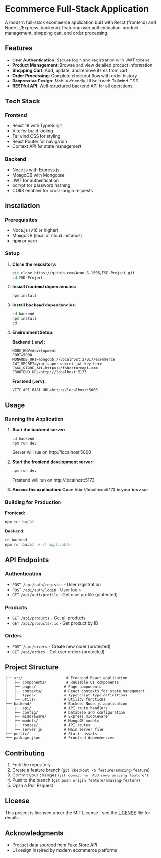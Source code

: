 # Ecommerce Full-Stack Application

A modern full-stack ecommerce application built with React (frontend) and Node.js/Express (backend), featuring user authentication, product management, shopping cart, and order processing.

## Features

- **User Authentication**: Secure login and registration with JWT tokens
- **Product Management**: Browse and view detailed product information
- **Shopping Cart**: Add, update, and remove items from cart
- **Order Processing**: Complete checkout flow with order history
- **Responsive Design**: Mobile-friendly UI built with Tailwind CSS
- **RESTful API**: Well-structured backend API for all operations

## Tech Stack

### Frontend
- React 18 with TypeScript
- Vite for build tooling
- Tailwind CSS for styling
- React Router for navigation
- Context API for state management

### Backend
- Node.js with Express.js
- MongoDB with Mongoose
- JWT for authentication
- bcrypt for password hashing
- CORS enabled for cross-origin requests

## Installation

### Prerequisites
- Node.js (v16 or higher)
- MongoDB (local or cloud instance)
- npm or yarn

### Setup

1. **Clone the repository:**
   ```bash
   git clone https://github.com/Arun-S-1505/FSD-Project.git
   cd FSD-Project
   ```

2. **Install frontend dependencies:**
   ```bash
   npm install
   ```

3. **Install backend dependencies:**
   ```bash
   cd backend
   npm install
   cd ..
   ```

4. **Environment Setup:**

   **Backend (.env):**
   ```env
   NODE_ENV=development
   PORT=5000
   MONGODB_URI=mongodb://localhost:27017/ecommerce
   JWT_SECRET=your-super-secret-jwt-key-here
   FAKE_STORE_API=https://fakestoreapi.com
   FRONTEND_URL=http://localhost:5173
   ```

   **Frontend (.env):**
   ```env
   VITE_API_BASE_URL=http://localhost:5000
   ```

## Usage

### Running the Application

1. **Start the backend server:**
   ```bash
   cd backend
   npm run dev
   ```
   Server will run on http://localhost:5000

2. **Start the frontend development server:**
   ```bash
   npm run dev
   ```
   Frontend will run on http://localhost:5173

3. **Access the application:**
   Open http://localhost:5173 in your browser

### Building for Production

**Frontend:**
```bash
npm run build
```

**Backend:**
```bash
cd backend
npm run build  # if applicable
```

## API Endpoints

### Authentication
- `POST /api/auth/register` - User registration
- `POST /api/auth/login` - User login
- `GET /api/auth/profile` - Get user profile (protected)

### Products
- `GET /api/products` - Get all products
- `GET /api/products/:id` - Get product by ID

### Orders
- `POST /api/orders` - Create new order (protected)
- `GET /api/orders` - Get user orders (protected)

## Project Structure

```
├── src/                    # Frontend React application
│   ├── components/         # Reusable UI components
│   ├── pages/             # Page components
│   ├── contexts/          # React contexts for state management
│   ├── types/             # TypeScript type definitions
│   └── utils/             # Utility functions
├── backend/               # Backend Node.js application
│   ├── api/               # API route handlers
│   ├── config/            # Database and configuration
│   ├── middleware/        # Express middleware
│   ├── models/            # MongoDB models
│   ├── routes/            # API routes
│   └── server.js          # Main server file
├── public/                # Static assets
└── package.json           # Frontend dependencies
```

## Contributing

1. Fork the repository
2. Create a feature branch (`git checkout -b feature/amazing-feature`)
3. Commit your changes (`git commit -m 'Add some amazing feature'`)
4. Push to the branch (`git push origin feature/amazing-feature`)
5. Open a Pull Request

## License

This project is licensed under the MIT License - see the [LICENSE](LICENSE) file for details.

## Acknowledgments

- Product data sourced from [Fake Store API](https://fakestoreapi.com/)
- UI design inspired by modern ecommerce platforms
